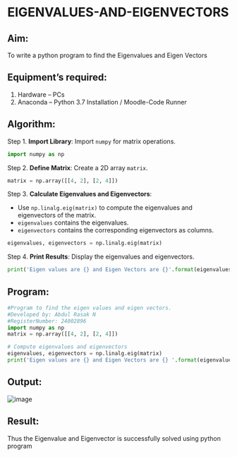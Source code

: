 # EIGENVALUES-AND-EIGENVECTORS
## Aim:
To write a python program to find the Eigenvalues and Eigen Vectors
## Equipment’s required:
1. 	Hardware – PCs
2. 	Anaconda – Python 3.7 Installation / Moodle-Code Runner
## Algorithm:

Step 1. **Import Library**: Import `numpy` for matrix operations.
   ```python
   import numpy as np
   ```

Step 2. **Define Matrix**: Create a 2D array `matrix`.
   ```python
   matrix = np.array([[4, 2], [2, 4]])
   ```

Step 3. **Calculate Eigenvalues and Eigenvectors**:
   - Use `np.linalg.eig(matrix)` to compute the eigenvalues and eigenvectors of the matrix.
   - `eigenvalues` contains the eigenvalues.
   - `eigenvectors` contains the corresponding eigenvectors as columns.

   ```python
   eigenvalues, eigenvectors = np.linalg.eig(matrix)
   ```

Step 4. **Print Results**: Display the eigenvalues and eigenvectors.
   ```python
   print('Eigen values are {} and Eigen Vectors are {}'.format(eigenvalues, eigenvectors))
   ```

## Program:
```python
#Program to find the eigen values and eigen vectors.
#Developed by: Abdul Rasak N
#RegisterNumber: 24002896
import numpy as np
matrix = np.array([[4, 2], [2, 4]])

# Compute eigenvalues and eigenvectors
eigenvalues, eigenvectors = np.linalg.eig(matrix)
print('Eigen values are {} and Eigen Vectors are {} '.format(eigenvalues,eigenvectors))
```

## Output:
![image](https://github.com/user-attachments/assets/94cfc500-75fc-4991-bf8c-a724e3e8065e)

## Result:
Thus the Eigenvalue and Eigenvector is successfully solved using python program
